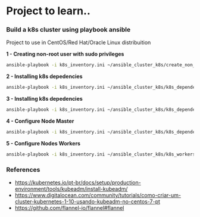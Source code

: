# Project to learn..
### Build a k8s cluster using playbook ansible
Project to use in CentOS/Red Hat/Oracle Linux distribuition


**1 - Creating non-root user with sudo privileges**
```sh
ansible-playbook -i k8s_inventory.ini ~/ansible_cluster_k8s/create_non_root_sudo_user.yaml
```

**2 - Installing k8s depedencies**
```sh
ansible-playbook -i k8s_inventory.ini ~/ansible_cluster_k8s/k8s_dependencies.yaml
```

**3 - Installing k8s depedencies**
```sh
ansible-playbook -i k8s_inventory.ini ~/ansible_cluster_k8s/k8s_dependencies.yaml
```

**4 - Configure Node Master**
```sh
ansible-playbook -i k8s_inventory.ini ~/ansible_cluster_k8s/k8s_dependencies.yaml
```

**5 - Configure Nodes Workers**
```sh
ansible-playbook -i k8s_inventory.ini ~/ansible_cluster_k8s/k8s_workers.yaml
```

### References
 - https://kubernetes.io/pt-br/docs/setup/production-environment/tools/kubeadm/install-kubeadm/
 - https://www.digitalocean.com/community/tutorials/como-criar-um-cluster-kubernetes-1-10-usando-kubeadm-no-centos-7-pt
 - https://github.com/flannel-io/flannel#flannel